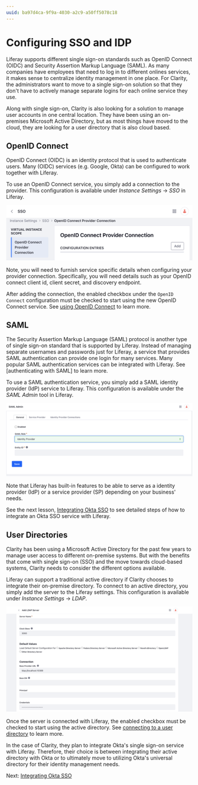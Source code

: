```yaml
---
uuid: ba97d4ca-9f9a-4030-a2c9-a50ff5078c18
---
```

# Configuring SSO and IDP

Liferay supports different single sign-on standards such as OpenID Connect (OIDC) and Security Assertion Markup Language (SAML). As many companies have employees that need to log in to different onlines services, it makes sense to centralize identity management in one place. For Clarity, the administrators want to move to a single sign-on solution so that they don't have to actively manage separate logins for each online service they use.

Along with single sign-on, Clarity is also looking for a solution to manage user accounts in one central location. They have been using an on-premises Microsoft Active Directory, but as most things have moved to the cloud, they are looking for a user directory that is also cloud based.

## OpenID Connect

OpenID Connect (OIDC) is an identity protocol that is used to authenticate users. Many (OIDC) services (e.g. Google, Okta) can be configured to work together with Liferay. 

To use an OpenID Connect service, you simply add a connection to the provider. This configuration is available under _Instance Settings_ &rarr; _SSO_ in Liferay. 

![Add an OpenID Connect connection under instance settings.](./configuring-sso-and-idp/images/01.png)

Note, you will need to furnish service specific details when configuring your provider connection. Specifically, you will need details such as your OpenID connect client id, client secret, and discovery endpoint.

After adding the connection, the enabled checkbox under the `OpenID Connect` configuration must be checked to start using the new OpenID Connect service. See [using OpenID Connect](https://learn.liferay.com/w/dxp/installation-and-upgrades/securing-liferay/configuring-sso/using-openid-connect) to learn more.

## SAML

The Security Assertion Markup Language (SAML) protocol is another type of single sign-on standard that is supported by Liferay. Instead of managing separate usernames and passwords just for Liferay, a service that provides SAML authentication can provide one login for many services. Many popular SAML authentication services can be integrated with Liferay. See [authenticating with SAML] to learn more.

To use a SAML authentication service, you simply add a SAML identity provider (IdP) service to Liferay. This configuration is available under the _SAML Admin_ tool in Liferay.

![Add a SAML IdP service in Liferay.](./configuring-sso-and-idp/images/02.png)

Note that Liferay has built-in features to be able to serve as a identity provider (IdP) or a service provider (SP) depending on your business' needs.

See the next lesson, [Integrating Okta SSO](./integrating-okta-sso.md) to see detailed steps of how to integrate an Okta SSO service with Liferay. 

## User Directories

Clarity has been using a Microsoft Active Directory for the past few years to manage user access to different on-premise systems. But with the benefits that come with single sign-on (SSO) and the move towards cloud-based systems, Clarity needs to consider the different options available.

Liferay can support a traditional active directory if Clarity chooses to integrate their on-premise directory. To connect to an active directory, you simply add the server to the Liferay settings. This configuration is available under _Instance Settings_ &rarr; _LDAP_.

![Add an active directory server to Liferay.](./configuring-sso-and-idp/images/03.png)

Once the server is connected with Liferay, the enabled checkbox must be checked to start using the active directory. See [connecting to a user directory](https://learn.liferay.com/web/guest/w/dxp/users-and-permissions/connecting-to-a-user-directory) to learn more.

In the case of Clarity, they plan to integrate Okta's single sign-on service with Liferay. Therefore, their choice is between integrating their active directory with Okta or to ultimately move to utilizing Okta's universal directory for their identity management needs.

Next: [Integrating Okta SSO](./integrating-okta-sso.md)
